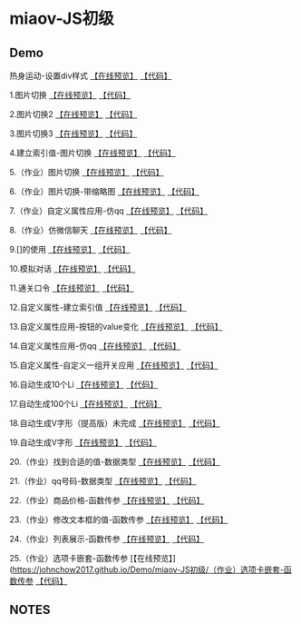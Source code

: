 # miaov-JS初级
## Demo
热身运动-设置div样式 
[【在线预览】](https://johnchow2017.github.io/Demo/miaov-JS初级/热身运动-设置div样式.html) [【代码】](https://github.com/JohnChow2017/miaov-JS/blob/master/miaov-JS%E5%88%9D%E7%BA%A7/%E7%83%AD%E8%BA%AB%E8%BF%90%E5%8A%A8-%E8%AE%BE%E7%BD%AEdiv%E6%A0%B7%E5%BC%8F.html)<br>

1.图片切换
[【在线预览】](https://johnchow2017.github.io/Demo/miaov-JS初级/图片切换.html) [【代码】](https://github.com/JohnChow2017/Demo/blob/master/miaov-JS%E5%88%9D%E7%BA%A7/%E5%9B%BE%E7%89%87%E5%88%87%E6%8D%A2.html)<br>

2.图片切换2
[【在线预览】](https://johnchow2017.github.io/Demo/miaov-JS初级/图片切换2.html) [【代码】](https://github.com/JohnChow2017/Demo/blob/master/miaov-JS%E5%88%9D%E7%BA%A7/%E5%9B%BE%E7%89%87%E5%88%87%E6%8D%A22.html)<br>

3.图片切换3
[【在线预览】](https://johnchow2017.github.io/Demo/miaov-JS初级/图片切换3.html) [【代码】](https://github.com/JohnChow2017/Demo/blob/master/miaov-JS%E5%88%9D%E7%BA%A7/%E5%9B%BE%E7%89%87%E5%88%87%E6%8D%A23.html)<br>

4.建立索引值-图片切换
[【在线预览】](https://johnchow2017.github.io/Demo/miaov-JS初级/建立索引值-图片切换.html) [【代码】](https://github.com/JohnChow2017/Demo/blob/master/miaov-JS%E5%88%9D%E7%BA%A7/%E5%BB%BA%E7%AB%8B%E7%B4%A2%E5%BC%95%E5%80%BC-%E5%9B%BE%E7%89%87%E5%88%87%E6%8D%A2.html)<br>

5.（作业）图片切换
[【在线预览】](https://johnchow2017.github.io/Demo/miaov-JS初级/（作业）图片切换.html) [【代码】](https://github.com/JohnChow2017/Demo/blob/master/miaov-JS%E5%88%9D%E7%BA%A7/%EF%BC%88%E4%BD%9C%E4%B8%9A%EF%BC%89%E5%9B%BE%E7%89%87%E5%88%87%E6%8D%A2.html)<br>

6.（作业）图片切换-带缩略图
[【在线预览】](https://johnchow2017.github.io/Demo/miaov-JS初级/（作业）图片切换-带缩略图.html) [【代码】](https://github.com/JohnChow2017/Demo/blob/master/miaov-JS%E5%88%9D%E7%BA%A7/%EF%BC%88%E4%BD%9C%E4%B8%9A%EF%BC%89%E5%9B%BE%E7%89%87%E5%88%87%E6%8D%A2-%E5%B8%A6%E7%BC%A9%E7%95%A5%E5%9B%BE.html)<br>

7.（作业）自定义属性应用-仿qq
[【在线预览】](https://johnchow2017.github.io/Demo/miaov-JS初级/（作业）自定义属性应用-仿qq.html) [【代码】](https://github.com/JohnChow2017/Demo/blob/master/miaov-JS%E5%88%9D%E7%BA%A7/%EF%BC%88%E4%BD%9C%E4%B8%9A%EF%BC%89%E8%87%AA%E5%AE%9A%E4%B9%89%E5%B1%9E%E6%80%A7%E5%BA%94%E7%94%A8-%E4%BB%BFqq.html)<br>

8.（作业）仿微信聊天
[【在线预览】](https://johnchow2017.github.io/Demo/miaov-JS初级/（作业）仿微信聊天.html) [【代码】](https://github.com/JohnChow2017/Demo/blob/master/miaov-JS%E5%88%9D%E7%BA%A7/%EF%BC%88%E4%BD%9C%E4%B8%9A%EF%BC%89%E4%BB%BF%E5%BE%AE%E4%BF%A1%E8%81%8A%E5%A4%A9.html)<br>

9.[]的使用
[【在线预览】](https://johnchow2017.github.io/Demo/miaov-JS初级/[]的使用.html) [【代码】](https://github.com/JohnChow2017/Demo/blob/master/miaov-JS%E5%88%9D%E7%BA%A7/%5B%5D%E7%9A%84%E4%BD%BF%E7%94%A8.html)<br>

10.模拟对话
[【在线预览】](https://johnchow2017.github.io/Demo/miaov-JS初级/模拟对话.html) [【代码】](https://github.com/JohnChow2017/Demo/blob/master/miaov-JS%E5%88%9D%E7%BA%A7/%E6%A8%A1%E6%8B%9F%E5%AF%B9%E8%AF%9D.html)<br>

11.通关口令
[【在线预览】](https://johnchow2017.github.io/Demo/miaov-JS初级/通关口令.html) [【代码】](https://github.com/JohnChow2017/Demo/blob/master/miaov-JS%E5%88%9D%E7%BA%A7/%E9%80%9A%E5%85%B3%E5%8F%A3%E4%BB%A4.html)<br>

12.自定义属性-建立索引值
[【在线预览】](https://johnchow2017.github.io/Demo/miaov-JS初级/自定义属性-建立索引值.html) [【代码】](https://github.com/JohnChow2017/Demo/blob/master/miaov-JS%E5%88%9D%E7%BA%A7/%E8%87%AA%E5%AE%9A%E4%B9%89%E5%B1%9E%E6%80%A7-%E5%BB%BA%E7%AB%8B%E7%B4%A2%E5%BC%95%E5%80%BC.html)<br>

13.自定义属性应用-按钮的value变化
[【在线预览】](https://johnchow2017.github.io/Demo/miaov-JS初级/自定义属性应用-按钮的value变化.html) [【代码】](https://github.com/JohnChow2017/Demo/blob/master/miaov-JS%E5%88%9D%E7%BA%A7/%E8%87%AA%E5%AE%9A%E4%B9%89%E5%B1%9E%E6%80%A7%E5%BA%94%E7%94%A8-%E6%8C%89%E9%92%AE%E7%9A%84value%E5%8F%98%E5%8C%96.html)<br>

14.自定义属性应用-仿qq
[【在线预览】](https://johnchow2017.github.io/Demo/miaov-JS初级/自定义属性应用-仿qq.html) [【代码】](https://github.com/JohnChow2017/Demo/blob/master/miaov-JS%E5%88%9D%E7%BA%A7/%E8%87%AA%E5%AE%9A%E4%B9%89%E5%B1%9E%E6%80%A7%E5%BA%94%E7%94%A8-%E4%BB%BFqq.html)<br>

15.自定义属性-自定义一组开关应用
[【在线预览】](https://johnchow2017.github.io/Demo/miaov-JS初级/自定义属性-自定义一组开关应用.html) [【代码】](https://github.com/JohnChow2017/Demo/blob/master/miaov-JS%E5%88%9D%E7%BA%A7/%E8%87%AA%E5%AE%9A%E4%B9%89%E5%B1%9E%E6%80%A7-%E8%87%AA%E5%AE%9A%E4%B9%89%E4%B8%80%E7%BB%84%E5%BC%80%E5%85%B3%E5%BA%94%E7%94%A8.html)<br>

16.自动生成10个Li
[【在线预览】](https://johnchow2017.github.io/Demo/miaov-JS初级/自动生成10个Li.html) [【代码】](https://github.com/JohnChow2017/Demo/blob/master/miaov-JS%E5%88%9D%E7%BA%A7/%E8%87%AA%E5%8A%A8%E7%94%9F%E6%88%9010%E4%B8%AALi.html)<br>

17.自动生成100个Li
[【在线预览】](https://johnchow2017.github.io/Demo/miaov-JS初级/自动生成100个Li.html) [【代码】](https://github.com/JohnChow2017/Demo/blob/master/miaov-JS%E5%88%9D%E7%BA%A7/%E8%87%AA%E5%8A%A8%E7%94%9F%E6%88%90100%E4%B8%AALi.html)<br>

18.自动生成V字形（提高版）未完成
[【在线预览】](https://johnchow2017.github.io/Demo/miaov-JS初级/自动生成V字形（提高版）未完成.html) [【代码】](https://github.com/JohnChow2017/Demo/blob/master/miaov-JS%E5%88%9D%E7%BA%A7/%E8%87%AA%E5%8A%A8%E7%94%9F%E6%88%90V%E5%AD%97%E5%BD%A2%EF%BC%88%E6%8F%90%E9%AB%98%E7%89%88%EF%BC%89%E6%9C%AA%E5%AE%8C%E6%88%90.html)<br>

19.自动生成V字形
[【在线预览】](https://johnchow2017.github.io/Demo/miaov-JS初级/自动生成V字形.html) [【代码】](https://github.com/JohnChow2017/Demo/blob/master/miaov-JS%E5%88%9D%E7%BA%A7/%E8%87%AA%E5%8A%A8%E7%94%9F%E6%88%90V%E5%AD%97%E5%BD%A2.html)<br>

20.（作业）找到合适的值-数据类型
[【在线预览】](https://johnchow2017.github.io/Demo/miaov-JS初级/（作业）找到合适的值-数据类型.html) [【代码】](https://github.com/JohnChow2017/miaov-JS/blob/master/miaov-JS%E5%88%9D%E7%BA%A7/%EF%BC%88%E4%BD%9C%E4%B8%9A%EF%BC%89%E6%89%BE%E5%88%B0%E5%90%88%E9%80%82%E7%9A%84%E5%80%BC-%E6%95%B0%E6%8D%AE%E7%B1%BB%E5%9E%8B.html)<br>

21.（作业）qq号码-数据类型
[【在线预览】](https://johnchow2017.github.io/Demo/miaov-JS初级/（作业）qq号码-数据类型.html) [【代码】](https://github.com/JohnChow2017/miaov-JS/blob/master/miaov-JS%E5%88%9D%E7%BA%A7/%EF%BC%88%E4%BD%9C%E4%B8%9A%EF%BC%89qq%E5%8F%B7%E7%A0%81-%E6%95%B0%E6%8D%AE%E7%B1%BB%E5%9E%8B.html)<br>

22.（作业）商品价格-函数传参
[【在线预览】](https://johnchow2017.github.io/Demo/miaov-JS初级/（作业）商品价格-函数传参.html) [【代码】](https://github.com/JohnChow2017/miaov-JS/blob/master/miaov-JS%E5%88%9D%E7%BA%A7/%EF%BC%88%E4%BD%9C%E4%B8%9A%EF%BC%89%E5%95%86%E5%93%81%E4%BB%B7%E6%A0%BC-%E5%87%BD%E6%95%B0%E4%BC%A0%E5%8F%82.html)<br>

23.（作业）修改文本框的值-函数传参
[【在线预览】](https://johnchow2017.github.io/Demo/miaov-JS初级/（作业）修改文本框的值-函数传参) [【代码】](https://github.com/JohnChow2017/miaov-JS/blob/master/miaov-JS%E5%88%9D%E7%BA%A7/%EF%BC%88%E4%BD%9C%E4%B8%9A%EF%BC%89%E4%BF%AE%E6%94%B9%E6%96%87%E6%9C%AC%E6%A1%86%E7%9A%84%E5%80%BC-%E5%87%BD%E6%95%B0%E4%BC%A0%E5%8F%82.html)<br>

24.（作业）列表展示-函数传参
[【在线预览】](https://johnchow2017.github.io/Demo/miaov-JS初级/（作业）列表展示-函数传参) [【代码】](https://github.com/JohnChow2017/miaov-JS/blob/master/miaov-JS%E5%88%9D%E7%BA%A7/%EF%BC%88%E4%BD%9C%E4%B8%9A%EF%BC%89%E5%88%97%E8%A1%A8%E5%B1%95%E7%A4%BA-%E5%87%BD%E6%95%B0%E4%BC%A0%E5%8F%82.html)<br>

25.（作业）选项卡嵌套-函数传参
[【在线预览】](https://johnchow2017.github.io/Demo/miaov-JS初级/（作业）选项卡嵌套-函数传参 [【代码】](https://github.com/JohnChow2017/miaov-JS/blob/master/miaov-JS%E5%88%9D%E7%BA%A7/%EF%BC%88%E4%BD%9C%E4%B8%9A%EF%BC%89%E9%80%89%E9%A1%B9%E5%8D%A1%E5%B5%8C%E5%A5%97-%E5%87%BD%E6%95%B0%E4%BC%A0%E5%8F%82.html)<br>


## NOTES
####
